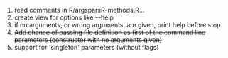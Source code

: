 1. read comments in R/argsparsR-methods.R...
2. create view for options like --help
3. if no arguments, or wrong arguments, are given, print help before stop
4. ~~Add chance of passing file definition as first of the command line parameters (constructor with no arguments given)~~
5. support for 'singleton' parameters (without flags)
